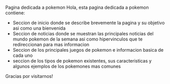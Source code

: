 Pagina dedicada a pokemon
Hola, esta pagina dedicada a pokemon contiene:
- Seccion de inicio donde se describe brevemente la pagina y su objetivo asi como una bienvenida
- Seccion de noticias donde se muestran las principales noticias del mundo pokemon de la semana asi como hipervinculos que te redireccionan para mas informacion
- Seccion de los principales juegos de pokemon e informacion basica de cada uno
- seccion de los tipos de pokemon existentes, sus caracteristicas y algunos ejemplos de los pokemones mas comunes 

Gracias por visitarnos! 